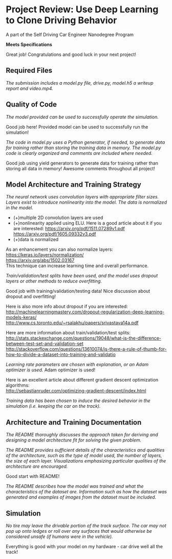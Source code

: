# Project Review: Use Deep Learning to Clone Driving Behavior
A part of the Self Driving Car Engineer Nanodegree Program

 
**Meets Specifications**

Great job! Congratulations and good luck in your next project!

## Required Files

*The submission includes a model.py file, drive.py, model.h5 a writeup report and video.mp4.*

## Quality of Code

*The model provided can be used to successfully operate the simulation.*

Good job here! Provided model can be used to successfully run the simulation!

*The code in model.py uses a Python generator, if needed, to generate data for training rather than storing the training data in memory. The model.py code is clearly organized and comments are included where needed.*

Good job using yield generators to generate data for training rather than storing all data in memory!
Awesome comments throughout all project!

## Model Architecture and Training Strategy

*The neural network uses convolution layers with appropriate filter sizes. Layers exist to introduce nonlinearity into the model. The data is normalized in the model.*

- (+)multiple 2D convolution layers are used
- (+)nonlinearity applied using ELU.
  Here is a good article about it if you are interested:
  https://arxiv.org/pdf/1511.07289v1.pdf
  https://arxiv.org/pdf/1605.09332v3.pdf
- (+)data is normalized

As an enhancement you can also normalize layers:  
  https://keras.io/layers/normalization/  
  https://arxiv.org/abs/1502.03167  
This technique can increase learning time and overall performance.

*Train/validation/test splits have been used, and the model uses dropout layers or other methods to reduce overfitting.*

Good job with training/validation/testing data! Nice discussion about dropout and overfitting!

Here is also more info about dropout if you are interested:  
http://machinelearningmastery.com/dropout-regularization-deep-learning-models-keras/  
http://www.cs.toronto.edu/~rsalakhu/papers/srivastava14a.pdf  

Here are more information about train/validation/test splits:  
http://stats.stackexchange.com/questions/19048/what-is-the-difference-between-test-set-and-validation-set  
http://stackoverflow.com/questions/13610074/is-there-a-rule-of-thumb-for-how-to-divide-a-dataset-into-training-and-validatio  

*Learning rate parameters are chosen with explanation, or an Adam optimizer is used.*
Adam optimizer is used!

Here is an excellent article about different gradient descent optimization algorithms:  
http://sebastianruder.com/optimizing-gradient-descent/index.html  

*Training data has been chosen to induce the desired behavior in the simulation (i.e. keeping the car on the track).*

## Architecture and Training Documentation

*The README thoroughly discusses the approach taken for deriving and designing a model architecture fit for solving the given problem.*

*The README provides sufficient details of the characteristics and qualities of the architecture, such as the type of model used, the number of layers, the size of each layer. Visualizations emphasizing particular qualities of the architecture are encouraged.*

Good start with README!

*The README describes how the model was trained and what the characteristics of the dataset are. Information such as how the dataset was generated and examples of images from the dataset must be included.*

## Simulation

*No tire may leave the drivable portion of the track surface. The car may not pop up onto ledges or roll over any surfaces that would otherwise be considered unsafe (if humans were in the vehicle).*

Everything is good with your model on my hardware - car drive well all the track!
